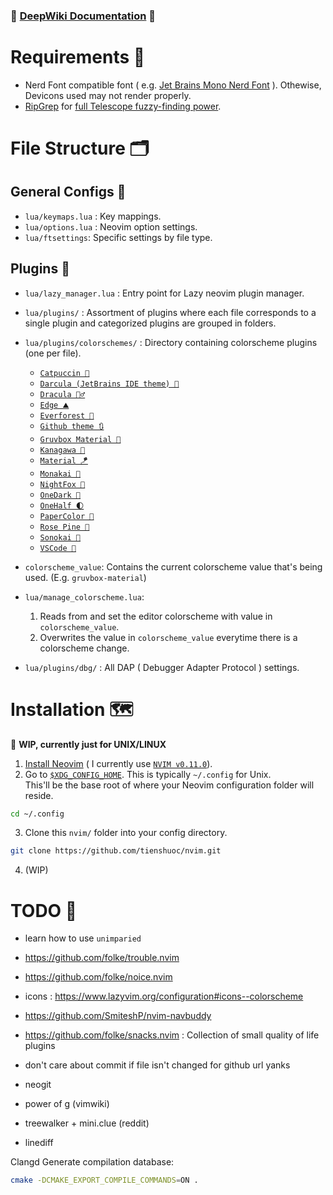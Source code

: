 ### 🔗 [DeepWiki Documentation](https://deepwiki.com/tienshuoc/nvim/1-overview) 📑

# Requirements 🔨
* Nerd Font compatible font ( e.g. [Jet Brains Mono Nerd Font](https://www.nerdfonts.com/font-downloads) ). Othewise, Devicons used may not render properly.
* [RipGrep](https://github.com/BurntSushi/ripgrep) for [full Telescope fuzzy-finding power](https://github.com/nvim-telescope/telescope.nvim?tab=readme-ov-file#required-dependencies).

# File Structure 🗂️
## General Configs 🔧
* `lua/keymaps.lua` : Key mappings.
* `lua/options.lua` : Neovim option settings.
* `lua/ftsettings`: Specific settings by file type.
## Plugins 🔌
* `lua/lazy_manager.lua` : Entry point for Lazy neovim plugin manager.
* `lua/plugins/` : Assortment of plugins where each file corresponds to a single plugin and categorized plugins are grouped in folders.
* `lua/plugins/colorschemes/` : Directory containing colorscheme plugins (one per file).
  * [`Catpuccin 🍨`](https://github.com/catppuccin/nvim)
  * [`Darcula (JetBrains IDE theme) 🧶`](https://github.com/doums/darcula)
  * [`Dracula 🧛‍♂️`](https://github.com/Mofiqul/dracula.nvim)
  * [`Edge ⛰️`](https://github.com/sainnhe/edge)
  * [`Everforest 🌳`](https://github.com/neanias/everforest-nvim)
  * [`Github theme 🔃`](https://github.com/projekt0n/github-nvim-theme)
  * [`Gruvbox Material 🍂`](https://github.com/sainnhe/gruvbox-material)
  * [`Kanagawa 🌊`](https://github.com/rebelot/kanagawa.nvim)
  * [`Material 🪁`](https://github.com/marko-cerovac/material.nvim)
  * [`Monakai 🌸`](https://github.com/tanvirtin/monokai.nvim)
  * [`NightFox 🦊`](https://github.com/EdenEast/nightfox.nvim)
  * [`OneDark 🎨`](https://github.com/navarasu/onedark.nvim)
  * [`OneHalf 🌓`](https://github.com/sonph/onehalf)
  * [`PaperColor 📜`](https://github.com/NLKNguyen/papercolor-theme)
  * [`Rose Pine 🌹`](https://github.com/rose-pine/neovim)
  * [`Sonokai 🌺`](https://github.com/sainnhe/sonokai)
  * [`VSCode 🧢`](https://github.com/Mofiqul/vscode.nvim)

* `colorscheme_value`: Contains the current colorscheme value that's being used.
(E.g. `gruvbox-material`)
* `lua/manage_colorscheme.lua`:
    1. Reads from and set the editor colorscheme with value in `colorscheme_value`.
    2. Overwrites the value in `colorscheme_value` everytime there is a colorscheme change.
* `lua/plugins/dbg/` : All DAP ( Debugger Adapter Protocol ) settings.

# Installation 🗺️
📌 **WIP, currently just for UNIX/LINUX**
1. [Install Neovim](https://github.com/neovim/neovim/blob/master/INSTALL.md) ( I currently use [`NVIM v0.11.0`](https://github.com/neovim/neovim/releases/tag/v0.11.0)).
2. Go to [`$XDG_CONFIG_HOME`](https://neovim.io/doc/user/starting.html#%24XDG_CONFIG_HOME). This is typically `~/.config` for Unix. <br>
This'll be the base root of where your Neovim configuration folder will reside.
```bash
cd ~/.config
```
3. Clone this `nvim/` folder into your config directory.
```bash
git clone https://github.com/tienshuoc/nvim.git
```
4. (WIP)


# TODO 👀
* learn how to use `unimparied`
* https://github.com/folke/trouble.nvim
* https://github.com/folke/noice.nvim
* icons : https://www.lazyvim.org/configuration#icons--colorscheme
* https://github.com/SmiteshP/nvim-navbuddy
* https://github.com/folke/snacks.nvim : Collection of small quality of life plugins

* don't care about commit if file isn't changed for github url yanks
* neogit 
* power of g (vimwiki)
* treewalker + mini.clue (reddit)
* linediff


Clangd Generate compilation database:
```bash
cmake -DCMAKE_EXPORT_COMPILE_COMMANDS=ON .
```

